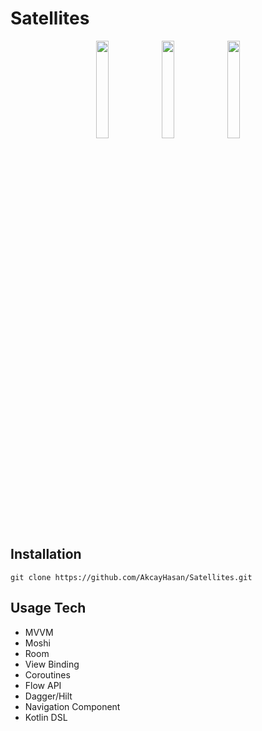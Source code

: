 # Satellites

<p align="center">
<img src="https://user-images.githubusercontent.com/71215285/223044785-93dd3cc3-1d32-4509-85c7-162c0f379f34.png" width="20%">
<img src="https://user-images.githubusercontent.com/71215285/223044744-52853f55-c30c-4df4-8678-a062ea1f3f8f.png" width="20%">
<img src="https://user-images.githubusercontent.com/71215285/223044759-e973937f-563c-4788-92c1-97744b5c45b3.png" width="20%">
</p>

## Installation
`git clone https://github.com/AkcayHasan/Satellites.git`

## Usage Tech
- MVVM
- Moshi
- Room
- View Binding
- Coroutines
- Flow API
- Dagger/Hilt
- Navigation Component
- Kotlin DSL
